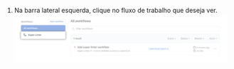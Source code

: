 1. Na barra lateral esquerda, clique no fluxo de trabalho que deseja ver. ![Lista de fluxo de trabalho na barra lateral esquerda](/assets/images/help/repository/superlinter-workflow-sidebar.png)